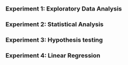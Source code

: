 ### Experiment 1: Exploratory Data Analysis

### Experiment 2: Statistical Analysis

### Experiment 3: Hypothesis testing

### Experiment 4: Linear Regression
